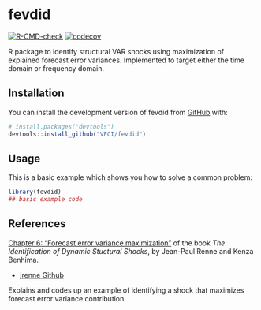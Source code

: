 
<!-- README.md is generated from README.Rmd. Please edit that file -->

# fevdid

<!-- badges: start -->

[![R-CMD-check](https://github.com/vfci/fevdid/actions/workflows/R-CMD-check.yaml/badge.svg)](https://github.com/vfci/fevdid/actions/workflows/R-CMD-check.yaml)
[![codecov](https://codecov.io/gh/VFCI/fevdid/branch/main/graph/badge.svg?token=2UCPW70685)](https://codecov.io/gh/VFCI/fevdid)
<!-- badges: end -->

R package to identify structural VAR shocks using maximization of
explained forecast error variances. Implemented to target either the
time domain or frequency domain.

## Installation

You can install the development version of fevdid from
[GitHub](https://github.com/) with:

``` r
# install.packages("devtools")
devtools::install_github("VFCI/fevdid")
```

## Usage

This is a basic example which shows you how to solve a common problem:

``` r
library(fevdid)
## basic example code
```

## References

[Chapter 6: “Forecast error variance
maximization”](https://jrenne.github.io/IdentifStructShocks/forecast-error-variance-maximization.html)
of the book *The Identification of Dynamic Stuctural Shocks*, by
Jean-Paul Renne and Kenza Benhima.

- [jrenne Github](https://github.com/jrenne)

Explains and codes up an example of identifying a shock that maximizes
forecast error variance contribution.
